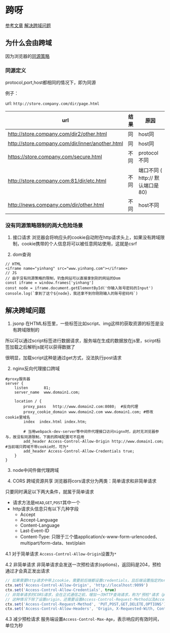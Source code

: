 # 跨呀
[参考文章](https://segmentfault.com/a/1190000015597029)
[解决跨域问题](https://segmentfault.com/a/1190000011145364)

## 为什么会由跨域
因为浏览器的[同源策略](https://developer.mozilla.org/zh-CN/docs/Web/Security/Same-origin_policy)

### 同源定义
protocol,port,host都相同的情况下，即为同源

例子： 

url: `http://store.company.com/dir/page.html`

| url | 结果 | 原因 |
| -- | -- | -- |
| http://store.company.com/dir2/other.html | 同 | host同 |
| http://store.company.com/dir/inner/another.html |同|host同|
| https://store.company.com/secure.html |不同|protocol不同|
| http://store.company.com:81/dir/etc.html |不同|端口不同 ( http:// 默认端口是80)|
| http://news.company.com/dir/other.html |不同|host不同|

### 没有同源策略限制的两大危险场景
1. 接口请求
浏览器会将响应头的cookie自动附在http请求头上，如果没有跨域限制，cookie携带的个人信息将可以被任意网站使用，这就是csrf

2. dom查询
```
// HTML
<iframe name="yinhang" src="www.yinhang.com"></iframe>
// JS
// 由于没有同源策略的限制，钓鱼网站可以直接拿到别的网站的Dom
const iframe = window.frames['yinhang']
const node = iframe.document.getElementById('你输入账号密码的Input')
console.log(`拿到了这个${node}，我还拿不到你刚刚输入的账号密码吗`)
```


## 解决跨域问题
1. jsonp
在HTML标签里，一些标签比如script、img这样的获取资源的标签是没有跨域限制的

所以可以通过script标签进行数据请求，服务端在生成的数据放在js里，scirpt标签加载之后解析js就可以获得数据了

很明显，加载script这种是通过get方式，没法执行post请求

2. nginx反向代理接口跨域
```
#proxy服务器
server {
    listen       81;
    server_name  www.domain1.com;

    location / {
        proxy_pass   http://www.domain2.com:8080;  #反向代理
        proxy_cookie_domain www.domain2.com www.domain1.com; #修改cookie里域名
        index  index.html index.htm;

        # 当用webpack-dev-server等中间件代理接口访问nignx时，此时无浏览器参与，故没有同源限制，下面的跨域配置可不启用
        add_header Access-Control-Allow-Origin http://www.domain1.com;  #当前端只跨域不带cookie时，可为*
        add_header Access-Control-Allow-Credentials true;
    }
}
```
3. node中间件做代理跨域

4. CORS 跨域资源共享
浏览器将cors请求分为两类：简单请求和非简单请求

只要同时满足以下两大条件，就属于简单请求

* 请求方法是`HEAD`,`GET`,`POST`其中一个
* http请求头信息只有以下几种字段
  * Accept
  * Accept-Language
  * Content-Language
  * Last-Event-ID
  * Content-Type: 只限于三个值application/x-www-form-urlencoded、multipart/form-data、text/plain


4.1 对于简单请求
`Access-Control-Allow-Origin`设置为`*`

4.2 非简单请求
非简单请求会发送一次预检请求(options)，返回码是204，预检通过才会真正发出请求

```js
// 如果需要http请求中带上cookie，需要前后端都设置credentials，且后端设置指定的origin
ctx.set('Access-Control-Allow-Origin', 'http://localhost:9099')
ctx.set('Access-Control-Allow-Credentials', true)
// 非简单请求的CORS请求，会在正式通信之前，增加一次HTTP查询请求，称为"预检"请求（preflight）
// 这种情况下除了设置origin，还需要设置Access-Control-Request-Method以及Access-Control-Request-Headers
ctx.set('Access-Control-Request-Method', 'PUT,POST,GET,DELETE,OPTIONS')
ctx.set('Access-Control-Allow-Headers', 'Origin, X-Requested-With, Content-Type, Accept, t')
```

4.3 减少预检请求
服务端设置`Access-Control-Max-Age`，表示响应的有效时间，单位为秒